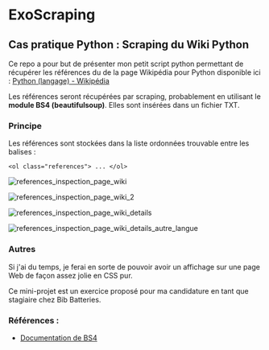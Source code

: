 # ExoScraping
## Cas pratique Python : Scraping du Wiki Python

Ce repo a pour but de présenter mon petit script python permettant de récupérer les références du de la page Wikipédia pour Python disponible ici :  [Python  (langage) - Wikipédia](https://fr.wikipedia.org/wiki/Python_(langage))

Les références seront récupérées par scraping, probablement en utilisant le **module BS4 (beautifulsoup)**. Elles sont insérées dans un fichier TXT.

### Principe
Les références sont stockées dans la liste ordonnées trouvable entre les balises : 
```
<ol class="references"> ... </ol>
```

![references_inspection_page_wiki](https://user-images.githubusercontent.com/100777239/235661007-b1704f75-9165-4b1d-af80-78d55f7b3371.png)

![references_inspection_page_wiki_2](https://user-images.githubusercontent.com/100777239/235661787-fc00337a-a511-4f16-a562-33bc82b9cd45.png)

![references_inspection_page_wiki_details](https://user-images.githubusercontent.com/100777239/235663541-87eefc42-ad74-48e9-b4a7-743448cbb130.png)

![references_inspection_page_wiki_details_autre_langue](https://user-images.githubusercontent.com/100777239/235663561-5dc76580-eea9-462d-93ab-e5fbc97ed3ad.png)


### Autres
Si j'ai du temps, je ferai en sorte de pouvoir avoir un affichage sur une page Web de façon assez jolie en CSS pur.

Ce mini-projet est un exercice proposé pour ma candidature en tant que stagiaire chez Bib Batteries.

### Références : 
- [Documentation de BS4](https://www.crummy.com/software/BeautifulSoup/bs4/doc/)
